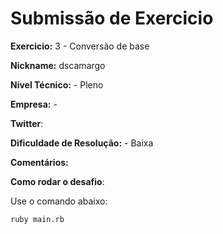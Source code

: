 # Submissão de Exercicio

**Exercicio:** 3 - Conversão de base

**Nickname:** dscamargo

**Nível Técnico:** - Pleno

**Empresa:** - 

**Twitter**: 

**Dificuldade de Resolução:** - Baixa

**Comentários:** 

**Como rodar o desafio**: 

Use o comando abaixo: 
```bash
ruby main.rb
```
